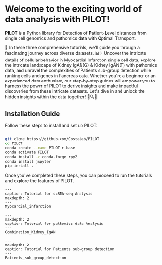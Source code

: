 
# Welcome to the exciting world of data analysis with PILOT!

**PILOT** is a Python library for Detection of **P**at**I**ent-**L**evel distances from single cell genomics and pathomics data with **O**ptimal **T**ransport.

🚀 In these three comprehensive tutorials, we'll guide you through a fascinating journey across diverse datasets. 📊✨ Uncover the intricate details of cellular behavior in Myocardial Infarction single cell data, explore the intricate landscape of Kidney IgAN(G) & Kidney IgAN(T) with pathomics data, and unravel the complexities of Patients sub-group detection while ranking cells and genes in Pancreas data. Whether you're a beginner or an experienced data enthusiast, our step-by-step guides will empower you to harness the power of PILOT to derive insights and make impactful discoveries from these intricate datasets. Let's dive in and unlock the hidden insights within the data together! 🧬🔍💡


## Installation Guide

Follow these steps to install and set up PILOT:

```bash

git clone https://github.com/CostaLab/PILOT
cd PILOT
conda create --name PILOT r-base
conda activate PILOT
conda install -c conda-forge rpy2
conda install jupyter
pip install .

```
Once you've completed these steps, you can proceed to run the tutorials and explore the features of PILOT.



```{toctree}
---
caption: Tutorial for scRNA-seq Analysis
maxdepth: 2
---
Myocardial_infarction
```

```{toctree}
---
maxdepth: 2
caption: Tutorial for pathomics data Analysis
---
Combination_Kidney_IgAN
```

```{toctree}
---
maxdepth: 2
caption: Tutorial for Patients sub-group detection
---
Patients_sub_group_detection
```
